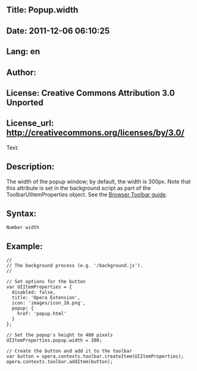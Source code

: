 Title: Popup.width
----
Date: 2011-12-06 06:10:25
----
Lang: en
----
Author: 
----
License: Creative Commons Attribution 3.0 Unported
----
License_url: http://creativecommons.org/licenses/by/3.0/
----
Text:

<h2>Description:</h2>

<p>The width of the popup window; by default, the width is 300px. Note that this attribute is set in the background script as part of the ToolbarUIItemProperties object. See the <a href="/articles/view/extensions-api-browser-toolbar">Browser Toolbar guide</a>.</p>

<h2>Syntax:</h2>

<p><code>Number width</code></p>

<h2>Example:</h2>

<pre><code>//
// The background process (e.g. &#39;/background.js&#39;). 
//

// Set options for the button
var UIItemProperties = {
  disabled: false,
  title: &#39;Opera Extension&#39;,
  icon: &#39;images/icon_18.png&#39;,
  popup: {
    href: &#39;popup.html&#39;
  }
};

// Set the popup&#39;s height to 480 pixels
UIItemProperties.popup.width = 200;

// Create the button and add it to the toolbar
var button = opera.contexts.toolbar.createItem(UIItemProperties);
opera.contexts.toolbar.addItem(button);</code></pre>


